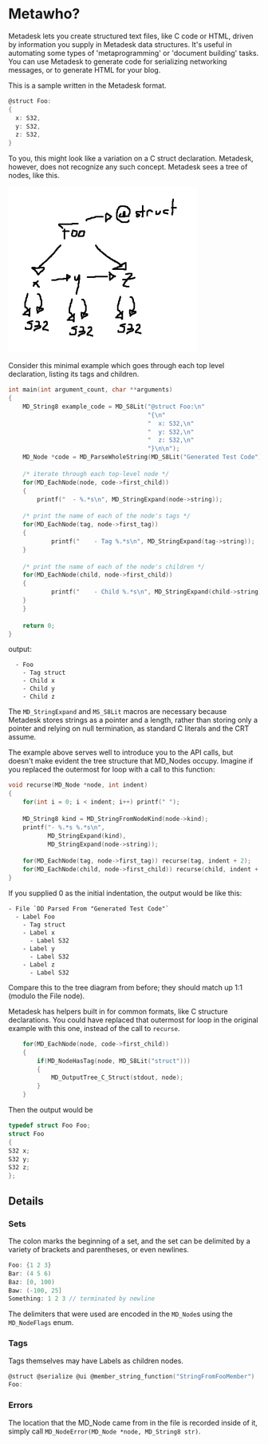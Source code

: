 # Metawho?
Metadesk lets you create structured text files, like C code or HTML, driven by
information you supply in Metadesk data structures. It's useful in automating
some types of 'metaprogramming' or 'document building' tasks. You can use
Metadesk to generate code for serializing networking messages, or to generate
HTML for your blog.

This is a sample written in the Metadesk format.
```c
@struct Foo:
{
  x: S32,
  y: S32,
  z: S32,
}
```

To you, this might look like a variation on a C struct declaration. Metadesk,
however, does not recognize any such concept. Metadesk sees a tree of nodes, like this.

![](foo_tree.png)

Consider this minimal example which goes through each top level declaration,
listing its tags and children.

```c
int main(int argument_count, char **arguments)
{
    MD_String8 example_code = MD_S8Lit("@struct Foo:\n"
                                       "{\n"
                                       "  x: S32,\n"
                                       "  y: S32,\n"
                                       "  z: S32,\n"
                                       "}\n\n");
    MD_Node *code = MD_ParseWholeString(MD_S8Lit("Generated Test Code"), example_code);
    
    /* iterate through each top-level node */
    for(MD_EachNode(node, code->first_child))
    {
        printf("  - %.*s\n", MD_StringExpand(node->string));

	/* print the name of each of the node's tags */
	for(MD_EachNode(tag, node->first_tag))
	{
            printf("    - Tag %.*s\n", MD_StringExpand(tag->string));
	}

	/* print the name of each of the node's children */
	for(MD_EachNode(child, node->first_child))
	{
            printf("    - Child %.*s\n", MD_StringExpand(child->string));
	}
    }
    
    return 0;
}
```
output:
```
  - Foo
    - Tag struct
    - Child x
    - Child y
    - Child z
```
The `MD_StringExpand` and `MS_S8Lit` macros are necessary because Metadesk
stores strings as a pointer and a length, rather than storing only a pointer
and relying on null termination, as standard C literals and the CRT assume.

The example above serves well to introduce you to the API calls, but doesn't make evident
the tree structure that MD_Nodes occupy. Imagine if you replaced the outermost for
loop with a call to this function:
```c
void recurse(MD_Node *node, int indent)
{
    for(int i = 0; i < indent; i++) printf(" ");

    MD_String8 kind = MD_StringFromNodeKind(node->kind);
    printf("- %.*s %.*s\n",
           MD_StringExpand(kind),
           MD_StringExpand(node->string));

    for(MD_EachNode(tag, node->first_tag)) recurse(tag, indent + 2);
    for(MD_EachNode(child, node->first_child)) recurse(child, indent + 2);
}
```

If you supplied 0 as the initial indentation, the output would be like this:
```
- File `DD Parsed From "Generated Test Code"`
  - Label Foo
    - Tag struct
    - Label x
      - Label S32
    - Label y
      - Label S32
    - Label z
      - Label S32
```
Compare this to the tree diagram from before; they should match up 1:1 (modulo the File node).

Metadesk has helpers built in for common formats, like C structure declarations.
You could have replaced that outermost for loop in the original example with this
one, instead of the call to `recurse`.
```c
    for(MD_EachNode(node, code->first_child))
    {
        if(MD_NodeHasTag(node, MD_S8Lit("struct")))
        {
            MD_OutputTree_C_Struct(stdout, node);
        }
    }
```

Then the output would be
```c
typedef struct Foo Foo;
struct Foo
{
S32 x;
S32 y;
S32 z;
};
```
## Details

### Sets
The colon marks the beginning of a set, and the set can be delimited
by a variety of brackets and parentheses, or even newlines.
```c
Foo: {1 2 3}
Bar: (4 5 6)
Baz: [0, 100)
Baw: (-100, 25]
Something: 1 2 3 // terminated by newline
```
The delimiters that were used are encoded in the `MD_Node`s using
the `MD_NodeFlags` enum.

### Tags
Tags themselves may have Labels as children nodes.
```c
@struct @serialize @ui @member_string_function("StringFromFooMember")
Foo:
```

### Errors
The location that the MD_Node came from in the file is recorded inside of it,
simply call `MD_NodeError(MD_Node *node, MD_String8 str)`.
